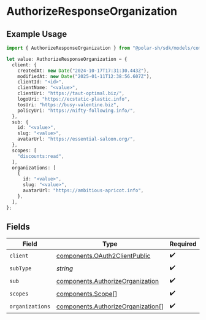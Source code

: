 # AuthorizeResponseOrganization

## Example Usage

```typescript
import { AuthorizeResponseOrganization } from "@polar-sh/sdk/models/components/authorizeresponseorganization.js";

let value: AuthorizeResponseOrganization = {
  client: {
    createdAt: new Date("2024-10-17T17:31:30.443Z"),
    modifiedAt: new Date("2025-01-11T12:38:56.607Z"),
    clientId: "<id>",
    clientName: "<value>",
    clientUri: "https://taut-optimal.biz/",
    logoUri: "https://ecstatic-plastic.info",
    tosUri: "https://busy-valentine.biz",
    policyUri: "https://nifty-following.info/",
  },
  sub: {
    id: "<value>",
    slug: "<value>",
    avatarUrl: "https://essential-saloon.org/",
  },
  scopes: [
    "discounts:read",
  ],
  organizations: [
    {
      id: "<value>",
      slug: "<value>",
      avatarUrl: "https://ambitious-apricot.info",
    },
  ],
};
```

## Fields

| Field                                                                                  | Type                                                                                   | Required                                                                               | Description                                                                            |
| -------------------------------------------------------------------------------------- | -------------------------------------------------------------------------------------- | -------------------------------------------------------------------------------------- | -------------------------------------------------------------------------------------- |
| `client`                                                                               | [components.OAuth2ClientPublic](../../models/components/oauth2clientpublic.md)         | :heavy_check_mark:                                                                     | N/A                                                                                    |
| `subType`                                                                              | *string*                                                                               | :heavy_check_mark:                                                                     | N/A                                                                                    |
| `sub`                                                                                  | [components.AuthorizeOrganization](../../models/components/authorizeorganization.md)   | :heavy_check_mark:                                                                     | N/A                                                                                    |
| `scopes`                                                                               | [components.Scope](../../models/components/scope.md)[]                                 | :heavy_check_mark:                                                                     | N/A                                                                                    |
| `organizations`                                                                        | [components.AuthorizeOrganization](../../models/components/authorizeorganization.md)[] | :heavy_check_mark:                                                                     | N/A                                                                                    |